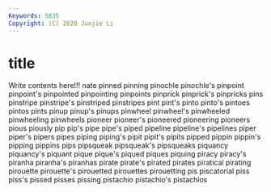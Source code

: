 ```yaml
---
Keywords: 5835
Copyright: (C) 2020 Junjie Li
---
```


# title

Write contents here!!!
nate
pinned 
pinning 
pinochle 
pinochle's 
pinpoint 
pinpoint's 
pinpointed 
pinpointing 
pinpoints 
pinprick
pinprick's 
pinpricks 
pins 
pinstripe 
pinstripe's 
pinstriped 
pinstripes 
pint 
pint's 
pinto
pinto's 
pintoes 
pintos 
pints 
pinup 
pinup's 
pinups 
pinwheel 
pinwheel's 
pinwheeled
pinwheeling 
pinwheels 
pioneer 
pioneer's 
pioneered 
pioneering 
pioneers 
pious 
piously 
pip
pip's 
pipe 
pipe's 
piped 
pipeline 
pipeline's 
pipelines 
piper 
piper's 
pipers
pipes 
piping 
piping's 
pipit 
pipit's 
pipits 
pipped 
pippin 
pippin's 
pipping
pippins 
pips 
pipsqueak 
pipsqueak's 
pipsqueaks 
piquancy 
piquancy's 
piquant 
pique 
pique's
piqued 
piques 
piquing 
piracy 
piracy's 
piranha 
piranha's 
piranhas 
pirate 
pirate's
pirated 
pirates 
piratical 
pirating 
pirouette 
pirouette's 
pirouetted 
pirouettes 
pirouetting 
pis
piscatorial 
piss 
piss's 
pissed 
pisses 
pissing 
pistachio 
pistachio's 
pistachios 
